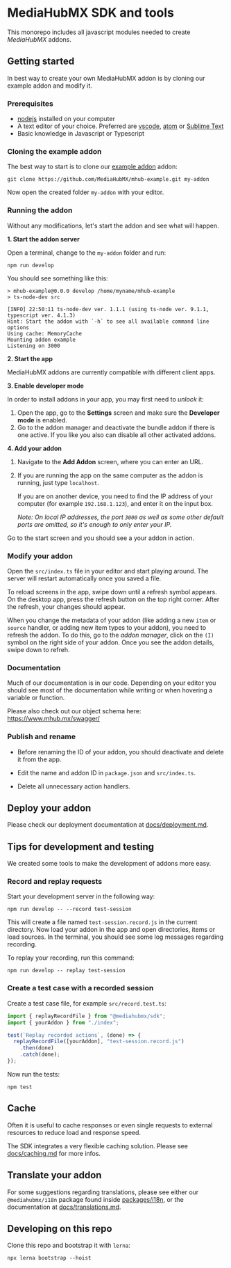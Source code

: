# MediaHubMX SDK and tools

This monorepo includes all javascript modules needed to create _MediaHubMX_ addons.

## Getting started

In best way to create your own MediaHubMX addon is by cloning our example addon and modify it.

### Prerequisites

- [nodejs](https://nodejs.org/) installed on your computer
- A text editor of your choice. Preferred are [vscode](https://code.visualstudio.com/), [atom](https://atom.io/) or [Sublime Text](https://www.sublimetext.com/)
- Basic knowledge in Javascript or Typescript

### Cloning the example addon

The best way to start is to clone our [example addon](https://github.com/MediaHubMX/mhub-example) addon:

```shell
git clone https://github.com/MediaHubMX/mhub-example.git my-addon
```

Now open the created folder `my-addon` with your editor.

### Running the addon

Without any modifications, let's start the addon and see what will happen.

**1. Start the addon server**

Open a terminal, change to the `my-addon` folder and run:

```shell
npm run develop
```

You should see something like this:

```
> mhub-example@0.0.0 develop /home/myname/mhub-example
> ts-node-dev src

[INFO] 22:50:11 ts-node-dev ver. 1.1.1 (using ts-node ver. 9.1.1, typescript ver. 4.1.3)
Hint: Start the addon with `-h` to see all available command line options
Using cache: MemoryCache
Mounting addon example
Listening on 3000
```

**2. Start the app**

MediaHubMX addons are currently compatible with different client apps.

**3. Enable developer mode**

In order to install addons in your app, you may first need to _unlock_ it:

1. Open the app, go to the **Settings** screen and make sure the **Developer mode** is enabled.
2. Go to the addon manager and deactivate the bundle addon if there is one active. If you like you also can disable all other activated addons.

**4. Add your addon**

1. Navigate to the **Add Addon** screen, where you can enter an URL.
2. If you are running the app on the same computer as the addon is running, just type `localhost`.

   If you are on another device, you need to find the IP address of your computer (for example `192.168.1.123`), and enter it on the input box.

   _Note: On local IP addresses, the port `3000` as well as some other default ports are omitted, so it's enough to only enter your IP._

Go to the start screen and you should see a your addon in action.

### Modify your addon

Open the `src/index.ts` file in your editor and start playing around. The server will restart automatically once you saved a file.

To reload screens in the app, swipe down until a refresh symbol appears. On the desktop app, press the refresh button on the top right corner. After the refresh, your changes should appear.

When you change the metadata of your addon (like adding a new `item` or `source` handler, or adding new item types to your addon), you need to refresh the addon. To do this, go to the _addon manager_, click on the `(I)` symbol on the right side of your addon. Once you see the addon details, swipe down to refreh.

### Documentation

Much of our documentation is in our code. Depending on your editor you should see most of the documentation while writing or when hovering a variable or function.

Please also check out our object schema here: https://www.mhub.mx/swagger/

### Publish and rename

- Before renaming the ID of your addon, you should deactivate and delete it from the app.

- Edit the name and addon ID in `package.json` and `src/index.ts`.

- Delete all unnecessary action handlers.

## Deploy your addon

Please check our deployment documentation at [docs/deployment.md](https://github.com/MediaHubMX/mediahubmx-js/blob/master/docs/deployment.md).

## Tips for development and testing

We created some tools to make the development of addons more easy.

### Record and replay requests

Start your development server in the following way:

```shell
npm run develop -- --record test-session
```

This will create a file named `test-session.record.js` in the current directory. Now load your addon in the app and open directories, items or load sources. In the terminal, you should see some log messages regarding recording.

To replay your recording, run this command:

```shell
npm run develop -- replay test-session
```

### Create a test case with a recorded session

Create a test case file, for example `src/record.test.ts`:

```javascript
import { replayRecordFile } from "@mediahubmx/sdk";
import { yourAddon } from "./index";

test(`Replay recorded actions`, (done) => {
  replayRecordFile([yourAddon], "test-session.record.js")
    .then(done)
    .catch(done);
});
```

Now run the tests:

```shell
npm test
```

## Cache

Often it is useful to cache responses or even single requests to external resources to reduce load and response speed.

The SDK integrates a very flexible caching solution. Please see [docs/caching.md](docs/caching.md) for more infos.

## Translate your addon

For some suggestions regarding translations, please see either our `@mediahubmx/i18n` package found inside [packages/i18n](packages/i18n), or the documentation at [docs/translations.md](docs/translations.md).

## Developing on this repo

Clone this repo and bootstrap it with `lerna`:

```shell
npx lerna bootstrap --hoist
```
